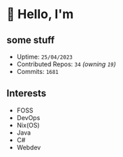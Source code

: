 # 👋 Hello, I'm 

## some stuff

- Uptime: `25/04/2023`
- Contributed Repos: `34` *(owning `19`)*
- Commits: `1681`

## Interests

- FOSS
- DevOps
- Nix(OS)
- Java
- C#
- Webdev
